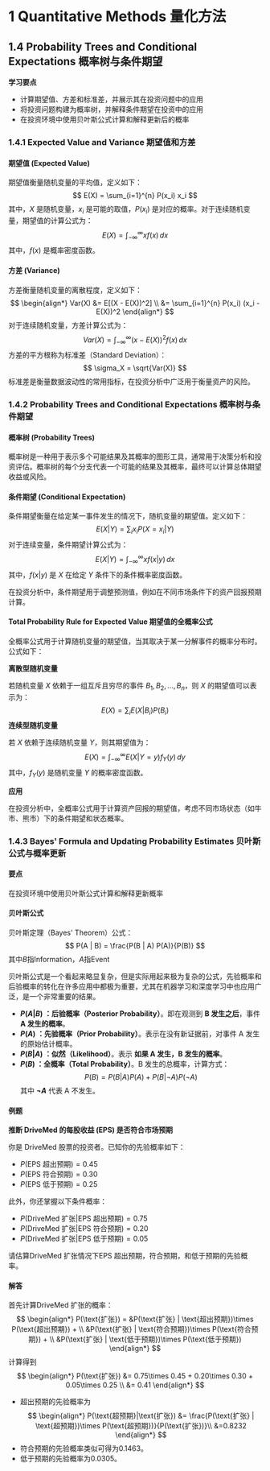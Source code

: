 # 1 Quantitative Methods 量化方法
## 1.4 Probability Trees and Conditional Expectations 概率树与条件期望

**学习要点**

- 计算期望值、方差和标准差，并展示其在投资问题中的应用  
- 将投资问题构建为概率树，并解释条件期望在投资中的应用  
- 在投资环境中使用贝叶斯公式计算和解释更新后的概率  

### 1.4.1 Expected Value and Variance 期望值和方差

#### 期望值 (Expected Value)  

期望值衡量随机变量的平均值，定义如下：  
$$ E(X) = \sum_{i=1}^{n} P(x_i) x_i $$
其中，$X$ 是随机变量，$x_i$ 是可能的取值，$P(x_i)$ 是对应的概率。对于连续随机变量，期望值的计算公式为：  
$$ E(X) = \int_{-\infty}^{\infty} x f(x) \,dx $$
其中，$f(x)$ 是概率密度函数。  

#### 方差 (Variance)  

方差衡量随机变量的离散程度，定义如下：  
$$
\begin{align*}
Var(X) &= E[(X - E(X))^2] \\
&= \sum_{i=1}^{n} P(x_i) (x_i - E(X))^2 
\end{align*}
$$
对于连续随机变量，方差计算公式为：  
$$ Var(X) = \int_{-\infty}^{\infty} (x - E(X))^2 f(x) \,dx $$
方差的平方根称为标准差（Standard Deviation）：  
$$ \sigma_X = \sqrt{Var(X)} $$
标准差是衡量数据波动性的常用指标，在投资分析中广泛用于衡量资产的风险。

### 1.4.2 Probability Trees and Conditional Expectations 概率树与条件期望

#### 概率树 (Probability Trees)  

概率树是一种用于表示多个可能结果及其概率的图形工具，通常用于决策分析和投资评估。概率树的每个分支代表一个可能的结果及其概率，最终可以计算总体期望收益或风险。  

#### 条件期望 (Conditional Expectation)  

条件期望衡量在给定某一事件发生的情况下，随机变量的期望值。定义如下：  
$$ E(X | Y) = \sum_{i} x_i P(X = x_i | Y) $$
对于连续变量，条件期望计算公式为：  
$$ E(X | Y) = \int_{-\infty}^{\infty} x f(x | y) \,dx $$
其中，$f(x | y)$ 是 $X$ 在给定 $Y$ 条件下的条件概率密度函数。  

在投资分析中，条件期望用于调整预测值，例如在不同市场条件下的资产回报预期计算。

#### Total Probability Rule for Expected Value 期望值的全概率公式 

全概率公式用于计算随机变量的期望值，当其取决于某一分解事件的概率分布时。公式如下：  

**离散型随机变量**

若随机变量 $X$ 依赖于一组互斥且穷尽的事件 $B_1, B_2, \dots, B_n$，则 $X$ 的期望值可以表示为：  
$$ E(X) = \sum_{i} E(X | B_i) P(B_i) $$
**连续型随机变量**

若 $X$ 依赖于连续随机变量 $Y$，则其期望值为：  
$$ E(X) = \int_{-\infty}^{\infty} E(X | Y=y) f_Y(y) \, dy $$
其中，$f_Y(y)$ 是随机变量 $Y$ 的概率密度函数。  

**应用**

在投资分析中，全概率公式用于计算资产回报的期望值，考虑不同市场状态（如牛市、熊市）下的条件期望和状态概率。

### 1.4.3 Bayes' Formula and Updating Probability Estimates 贝叶斯公式与概率更新

#### 要点

在投资环境中使用贝叶斯公式计算和解释更新概率  

#### 贝叶斯公式  

贝叶斯定理（Bayes' Theorem）公式：
$$
P(A | B) = \frac{P(B | A) P(A)}{P(B)}
$$
其中$B$指Information，$A$指Event

贝叶斯公式是一个看起来略显复杂，但是实际用起来极为复杂的公式，先验概率和后验概率的转化在许多应用中都极为重要，尤其在机器学习和深度学习中也应用广泛，是一个非常重要的结果。

- **$P(A | B)$ ：后验概率（Posterior Probability）**。即在观测到 **B 发生之后**，事件 **A 发生的概率**。
- **$P(A)$ ：先验概率（Prior Probability）**。表示在没有新证据前，对事件 A 发生的原始估计概率。
- **$P(B | A)$ ：似然（Likelihood）**。表示 **如果 A 发生，B 发生的概率**。
- **$P(B)$ ：全概率（Total Probability）**。B 发生的总概率，计算方式：  $$
   P(B) = P(B | A) P(A) + P(B | \neg A) P(\neg A)
   $$其中 **$\neg A$** 代表 A 不发生。

#### 例题

**推断 DriveMed 的每股收益 (EPS) 是否符合市场预期**

你是 DriveMed 股票的投资者。已知你的先验概率如下：  
- $P(\text{EPS 超出预期}) = 0.45$  
- $P(\text{EPS 符合预期}) = 0.30$  
- $P(\text{EPS 低于预期}) = 0.25$  

此外，你还掌握以下条件概率：  
- $P(\text{DriveMed 扩张} | \text{EPS 超出预期}) = 0.75$  
- $P(\text{DriveMed 扩张} | \text{EPS 符合预期}) = 0.20$  
- $P(\text{DriveMed 扩张} | \text{EPS 低于预期}) = 0.05$  

请估算DriveMed 扩张情况下EPS 超出预期，符合预期，和低于预期的先验概率。  

#### 解答

首先计算DriveMed 扩张的概率：
$$
\begin{align*}
P(\text{扩张}) = &P(\text{扩张} | \text{超出预期})\times P(\text{超出预期}) + \\
&P(\text{扩张} | \text{符合预期})\times P(\text{符合预期}) + \\
&P(\text{扩张} | \text{低于预期})\times P(\text{低于预期})
\end{align*}
$$
计算得到
$$
\begin{align*}
P(\text{扩张}) &= 0.75\times 0.45 + 0.20\times 0.30 + 0.05\times 0.25 \\
&= 0.41
\end{align*}
$$
- 超出预期的先验概率为
  $$
   \begin{align*}
   P(\text{超预期}|\text{扩张}) &= \frac{P(\text{扩张} | \text{超预期})\times P(\text{超预期})}{P(\text{扩张})}\\
   &=0.8232
   \end{align*}
   $$
- 符合预期的先验概率类似可得为$0.1463$。
- 低于预期的先验概率为$0.0305$。




